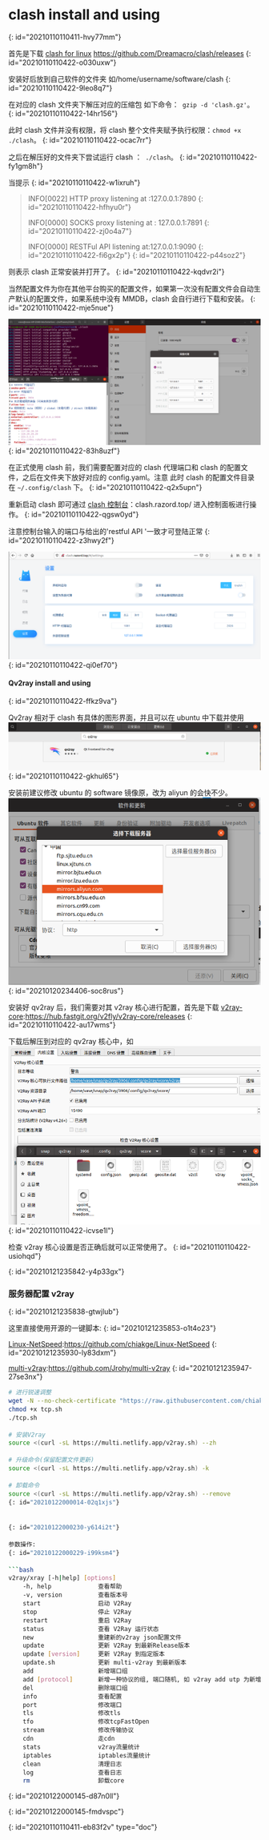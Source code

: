 # clash install and using
{: id="20210110110411-hvy77mm"}

首先是下载 [clash for linux](https://github.com/Dreamacro/clash/releases) https://github.com/Dreamacro/clash/releases
{: id="20210110110422-o030uxw"}

安装好后放到自己软件的文件夹 如/home/username/software/clash
{: id="20210110110422-9leo8q7"}

在对应的 clash 文件夹下解压对应的压缩包 如下命令：` gzip -d 'clash.gz'`。
{: id="20210110110422-14hr156"}

此时 clash 文件并没有权限，将 clash 整个文件夹赋予执行权限：`chmod +x ./clash`。
{: id="20210110110422-ocac7rr"}

之后在解压好的文件夹下尝试运行 clash ：` ./clash`。
{: id="20210110110422-fy1gm8h"}

当提示
{: id="20210110110422-w1ixruh"}

> INFO[0022] HTTP proxy listening at :127.0.0.1:7890
> {: id="20210110110422-hfhyu0r"}
>
> INFO[0000] SOCKS proxy listening at : 127.0.0.1:7891
> {: id="20210110110422-zj0o4a7"}
>
> INFO[0000] RESTFul API listening at:127.0.0.1:9090
> {: id="20210110110422-fi6gx2p"}
{: id="20210110110422-p44soz2"}

则表示 clash 正常安装并打开了。
{: id="20210110110422-kqdvr2i"}

当然配置文件为你在其他平台购买的配置文件，如果第一次没有配置文件会自动生产默认的配置文件，如果系统中没有 MMDB，clash 会自行进行下载和安装。
{: id="20210110110422-mje5nue"}

![image.png](assets/clash-proxy-setting.png)
{: id="20210110110422-83h8uzf"}

在正式使用 clash 前，我们需要配置对应的 clash 代理端口和 clash 的配置文件，之后在文件夹下放好对应的 config.yaml。注意  此时 clash 的配置文件目录在 `~/.config/clash` 下。
{: id="20210110110422-q2x5upn"}

重新启动 clash 即可通过 [clash 控制台](https://clash.razord.top/#/settings)：clash.razord.top/ 进入控制面板进行操作。
{: id="20210110110422-qgsw0yd"}

注意控制台输入的端口与给出的'restful API '一致才可登陆正常
{: id="20210110110422-z3hwy2f"}

![image.png](assets/ubuntu-clash-setting.png)
{: id="20210110110422-qi0ef70"}

#### Qv2ray install and using
{: id="20210110110422-ffkz9va"}

Qv2ray 相对于 clash 有具体的图形界面，并且可以在 ubuntu 中下载并使用![20210110104753 的屏幕截图.png](assets/qv2ray-in-software-store.png)
{: id="20210110110422-gkhul65"}

安装前建议修改 ubuntu 的 software 镜像原，改为 aliyun 的会快不少。![20210120234511 的屏幕截图.png](assets/change-ubuntu-store-source.png)
{: id="20210120234406-soc8rus"}

安装好 qv2ray 后，我们需要对其 v2ray 核心进行配置，首先是下载 [v2ray-core](https://hub.fastgit.org/v2fly/v2ray-core/releases):https://hub.fastgit.org/v2fly/v2ray-core/releases
{: id="20210110110422-au17wms"}

下载后解压到对应的 qv2ray 核心中，如![20210110105123 的屏幕截图.png](assets/setting-qv2-core.png)
{: id="20210110110422-icvse1l"}

检查 v2ray 核心设置是否正确后就可以正常使用了。
{: id="20210110110422-usiohqd"}

{: id="20210121235842-y4p33gx"}

### 服务器配置 v2ray
{: id="20210121235838-gtwjlub"}

这里直接使用开源的一键脚本:
{: id="20210121235853-o1t4o23"}

[Linux-NetSpeed](https://github.com/chiakge/Linux-NetSpeed):https://github.com/chiakge/Linux-NetSpeed
{: id="20210121235930-ly83dxm"}

[multi-v2ray](https://github.com/Jrohy/multi-v2ray):https://github.com/Jrohy/multi-v2ray
{: id="20210121235947-27se3nx"}

```bash
# 进行锐速调整
wget -N --no-check-certificate "https://raw.githubusercontent.com/chiakge/Linux-NetSpeed/master/tcp.sh"
chmod +x tcp.sh
./tcp.sh

# 安装V2ray
source <(curl -sL https://multi.netlify.app/v2ray.sh) --zh

# 升级命令(保留配置文件更新)
source <(curl -sL https://multi.netlify.app/v2ray.sh) -k

# 卸载命令
source <(curl -sL https://multi.netlify.app/v2ray.sh) --remove
{: id="20210122000014-02q1xjs"}


{: id="20210122000230-y614i2t"}

参数操作:
{: id="20210122000229-i99ksm4"}

```bash
v2ray/xray [-h|help] [options]
    -h, help             查看帮助
    -v, version          查看版本号
    start                启动 V2Ray
    stop                 停止 V2Ray
    restart              重启 V2Ray
    status               查看 V2Ray 运行状态
    new                  重建新的v2ray json配置文件
    update               更新 V2Ray 到最新Release版本
    update [version]     更新 V2Ray 到指定版本
    update.sh            更新 multi-v2ray 到最新版本
    add                  新增端口组
    add [protocol]       新增一种协议的组, 端口随机, 如 v2ray add utp 为新增utp协议
    del                  删除端口组
    info                 查看配置
    port                 修改端口
    tls                  修改tls
    tfo                  修改tcpFastOpen
    stream               修改传输协议
    cdn                  走cdn
    stats                v2ray流量统计
    iptables             iptables流量统计
    clean                清理日志
    log                  查看日志
    rm                   卸载core
```
{: id="20210122000145-d87n0ll"}

{: id="20210122000145-fmdvspc"}


{: id="20210110110411-eb83f2v" type="doc"}
